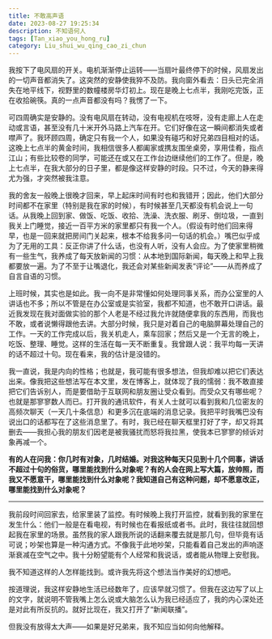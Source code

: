 ```yaml
---
title: 不敢高声语
date: 2023-08-27 19:25:34
description: 不知语何人
tags: [Tan_xiao_you_hong_ru]
category: Liu_shui_wu_qing_cao_zi_chun
---
```

我按下了电风扇的开关。电机渐渐停止运转——当扇叶最终停下的时候，风扇发出的一切声音都消失了。这突然的安静使我猝不及防。我向窗外看去：日头已完全消失在地平线下，视野里的数幢楼房华灯初上。现在是晚上七点半，我刚吃完饭，正在收拾碗筷。真的一点声音都没有吗？我愣了一下。   

可四周确实是安静的。没有电风扇在转动，没有电视机在吱呀，没有走廊上人在走动或言语，甚至没有几十米开外马路上汽车在开。它们好像在这一瞬间都消失或者噤声了。我环顾四周，确定只有我一个人，如果没有碰巧和好兄弟四目相对的话。这晚上七点半的黄金时间，我相信很多人都阖家或携友围坐桌旁，享用佳肴，指点江山；有些比较卷的同学，可能还在或又在工作台边继续他们的工作了。但是，晚上七点半，在我大部分的日子里，都是像这样安静的时段。只不过，今天的静来得尤为强，才突然被我注意。   

我的舍友一般晚上很晚才回来，早上起床时间有时也和我错开；因此，他们大部分时间都不在家里（特别是我在家的时候），有时候甚至几天都没有机会说上一句话。从我晚上回到家、做饭、吃饭、收拾、洗澡、洗衣服、刷牙、倒垃圾，一直到我关上门睡觉，接近一百平方米的家里都只有我一个人。（假设有时他们回来得早，也是一回来就把房间门关起来，根本不给我多问一句话的机会。）嘴巴似乎成为了无用的工具：反正你讲了什么话，也没有人听，没有人会应。为了使家里稍微有一些生气，我养成了每天放新闻的习惯：从本地到国际新闻，每天晚上和早上我都要放一遍。为了不至于让嘴退化，我还会对某些新闻发表“评论”——从而养成了自言自语的习惯。   

上班时候，其实也是如此。我一向不是非常懂如何处理同事关系，而办公室里的人讲话也不多；所以不管是在办公室或是实验室，我都不知道，也不敢开口讲话。最近我发现在我对面做实验的那个人老是不经过我允许就随便拿我的东西用，而我也不敢，或者说懒得跟他去讲。大部分时候，我只是对着自己的电脑屏幕处理自己的工作。一天的工作完成以后，我关机走人，乘车回家；然后又是一个无言的晚上，吃饭、整理、睡觉。这样的生活在每一天不断重复。我曾跟人说：我平均每一天讲的话不超过十句。现在看来，我的估计是没错的。   

我一直说，我是内向的性格；也就是，我可能有很多想法，但我却难以把它们表达出来。像我把这些想法写在本文里，发在博客上，就体现了我的懦弱：我不敢直接把它们告诉别人，而是要借助于互联网和朋友圈让受众看到。而受众又有哪些呢？也就是那寥寥数人而已。打开我的通讯软件，有关人士就可以看到我和几位密友的高频次聊天（一天几十条信息）和更多沉在底端的消息记录。我把平时我嘴巴没有说出口的话都写在了这些消息里了。有时，我已经在聊天框里打好了字，却又将其删去——我担心我的朋友们因老是被我骚扰而怒将我拉黑，使我本已寥寥的倾诉对象再减一个。   

**有的人在问我：你几时有对象，几时结婚。对我这种每天只见到十几个同事，讲话不超过十句的俗货，哪里能找到什么对象呢？有的人会在网上写大篇，放帅照，而我又不愿意干，哪里能找到什么对象呢？我知道自己有这种问题，却不愿意改正，哪里能找到什么对象呢？**  

***

我前段时间回家去，给家里装了监控。有时候晚上我打开监控，就看到我的家里在发生什么：他们一般是在看电视，有时候也在看报纸或者书。此时，我往往就回想起我在家里的场景。虽然我的家人跟我所说的话翻来覆去就是那几句，但毕竟有话可说；吵架也算是一种沟通方式。不像我于此地吵架，只能看着自己发出的声响逐渐衰减在空气之中。我十分盼望能有个人经常和我说话，或者能从物理上安慰我。  

我不知道这样的人怎样能找到。或许我先将这个想法当作美好的幻想吧。   

按道理说，我这样安静地生活已经数年了，应该早就习惯了。但我在这边写了以上的文字，就说明不管我嘴上怎么说或大脑怎么认为我已经适应了，我的内心深处还是对此有所反抗的。就好比现在，我又打开了“新闻联播”。  

但我没有放得太大声——如果是好兄弟来，我不知应当如何向他解释。
